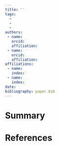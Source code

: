 ```yaml
---
title: ''
tags:
  - 
  - 
  - 
authors:
 - name: 
   orcid: 
   affiliation: 
 - name: 
   orcid: 
   affiliation: 
affiliations:
 - name: 
   index: 
 - name: 
   index: 
date: 
bibliography: paper.bib
---
```


# Summary





# References
